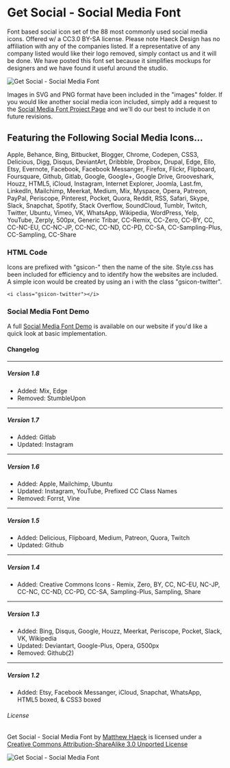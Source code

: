 # Get Social - Social Media Font #

Font based social icon set of the 88 most commonly used social media icons. Offered w/ a CC3.0 BY-SA license. Please note Haeck Design has no affiliation with any of the companies listed. If a representative of any company listed would like their logo removed, simply contact us and it will be done. We have posted this font set because it simplifies mockups for designers and we have found it useful around the studio.

![Get Social - Social Media Font](https://cdn.haeckdesign.com/demo/get-social-social-media-font.jpg)

Images in SVG and PNG format have been included in the "images" folder.  If you would like another social media icon included, simply add a request to the [Social Media Font Project Page](https://haeckdesign.com/freebies/icons/get-social-icon-set) and we'll do our best to include it on future revisions.


## Featuring the Following Social Media Icons... ##

Apple, Behance, Bing, Bitbucket, Blogger, Chrome, Codepen, CSS3, Delicious, Digg, Disqus, DeviantArt, Dribbble, Dropbox, Drupal, Edge, Ello, Etsy, Evernote, Facebook, Facebook Messanger, Firefox, Flickr, Flipboard, Foursquare, Github, Gitlab, Google, Google+, Google Drive, Grooveshark, Houzz, HTML5, iCloud, Instagram, Internet Explorer, Joomla, Last.fm, LinkedIn, Mailchimp, Meerkat, Medium, Mix, Myspace, Opera, Patreon, PayPal, Periscope, Pinterest, Pocket, Quora, Reddit, RSS, Safari, Skype, Slack, Snapchat, Spotify, Stack Overflow, SoundCloud, Tumblr, Twitch, Twitter, Ubuntu, Vimeo, VK, WhatsApp, Wikipedia, WordPress, Yelp, YouTube, Zerply, 500px, Generic Tribar, CC-Remix, CC-Zero, CC-BY, CC, CC-NC-EU, CC-NC-JP, CC-NC, CC-ND, CC-PD, CC-SA, CC-Sampling-Plus, CC-Sampling, CC-Share



### HTML Code ###

Icons are prefixed with "gsicon-" then the name of the site. Style.css has been included for efficiency and to identify how the websites are included. A simple icon would be created by using an i with the class "gsicon-twitter".

```<i class="gsicon-twitter"></i>```



### Social Media Font Demo ###

A full [Social Media Font Demo](https://demo.haeckdesign.com/get-social-icon-set/) is available on our website if you'd like a quick look at basic implementation.


#### Changelog ####

---

##### Version 1.8 #####
* Added: Mix, Edge
* Removed: StumbleUpon

---

##### Version 1.7 #####
* Added: Gitlab
* Updated: Instagram

---

##### Version 1.6 #####
* Added: Apple, Mailchimp, Ubuntu
* Updated: Instagram, YouTube, Prefixed CC Class Names
* Removed: Forrst, Vine

---

##### Version 1.5 #####
* Added: Delicious, Flipboard, Medium, Patreon, Quora, Twitch
* Updated: Github

---

##### Version 1.4 #####
* Added: Creative Commons Icons - Remix, Zero, BY, CC, NC-EU, NC-JP, CC-NC, CC-ND, CC-PD, CC-SA, Sampling-Plus, Sampling, Share 

---

##### Version 1.3 #####
* Added: Bing, Disqus, Google, Houzz, Meerkat, Periscope, Pocket, Slack, VK, Wikipedia
* Updated: Deviantart, Google-Plus, Opera, G500px
* Removed: Github(2)

---

##### Version 1.2 #####
* Added: Etsy, Facebook Messanger, iCloud, Snapchat, WhatsApp, HTML5 boxed, & CSS3 boxed



###### License ######

<span xmlns:dct="http://purl.org/dc/terms/" href="http://purl.org/dc/dcmitype/StillImage" property="dct:title" rel="dct:type">Get Social - Social Media Font</span> by [Matthew Haeck](https://haeckdesign.com/freebies/icons/get-social-icon-set) is licensed under a [Creative Commons Attribution-ShareAlike 3.0 Unported License](https://creativecommons.org/licenses/by-sa/3.0/deed.en_US)

![Get Social - Social Media Font](https://licensebuttons.net/l/by-sa/3.0/80x15.png)
